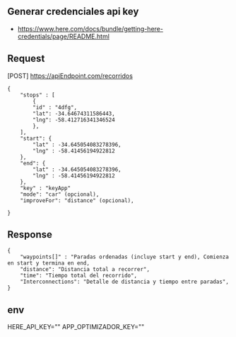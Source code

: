 ## Generar credenciales api key

- https://www.here.com/docs/bundle/getting-here-credentials/page/README.html

## Request 

[POST] https://apiEndpoint.com/recorridos

```
{
    "stops" : [
        {
        "id" : "4dfg",
        "lat": -34.64674311586443,
        "lng": -58.412716341346524
        },
    ],
    "start": {
        "lat" : -34.645054083278396,
        "lng" : -58.41456194922812
    },
    "end": {
        "lat" : -34.645054083278396,
        "lng" : -58.41456194922812
    },
    "key" : "keyApp"
    "mode": "car" (opcional),
    "improveFor": "distance" (opcional),
    
}
```

## Response

```
{
    "waypoints[]" : "Paradas ordenadas (incluye start y end), Comienza en start y termina en end,
    "distance": "Distancia total a recorrer",
    "time": "Tiempo total del recorrido",
    "Interconnections": "Detalle de distancia y tiempo entre paradas",
}
```

## env

HERE_API_KEY=""
APP_OPTIMIZADOR_KEY=""